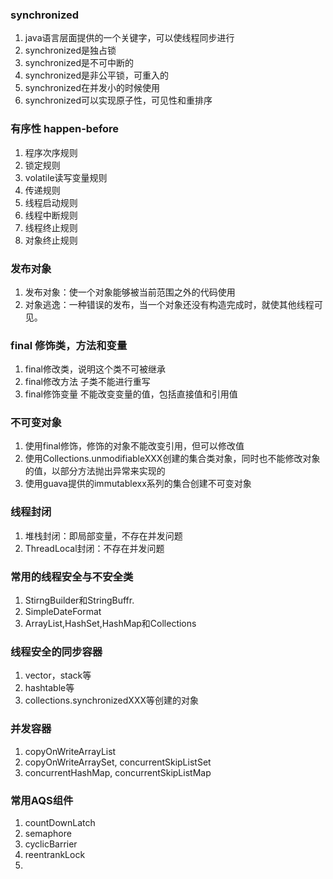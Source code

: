 ### synchronized
1. java语言层面提供的一个关键字，可以使线程同步进行
2. synchronized是独占锁
3. synchronized是不可中断的
4. synchronized是非公平锁，可重入的
5. synchronized在并发小的时候使用
6. synchronized可以实现原子性，可见性和重排序

### 有序性 happen-before
1. 程序次序规则
2. 锁定规则
3. volatile读写变量规则
4. 传递规则
5. 线程启动规则
6. 线程中断规则
7. 线程终止规则
8. 对象终止规则

### 发布对象
1. 发布对象：使一个对象能够被当前范围之外的代码使用
2. 对象逃逸：一种错误的发布，当一个对象还没有构造完成时，就使其他线程可见。

### final 修饰类，方法和变量
1. final修改类，说明这个类不可被继承
2. final修改方法 子类不能进行重写
3. final修饰变量 不能改变变量的值，包括直接值和引用值

### 不可变对象
1. 使用final修饰，修饰的对象不能改变引用，但可以修改值
2. 使用Collections.unmodifiableXXX创建的集合类对象，同时也不能修改对象的值，以部分方法抛出异常来实现的
3. 使用guava提供的immutablexx系列的集合创建不可变对象

### 线程封闭
1. 堆栈封闭：即局部变量，不存在并发问题
2. ThreadLocal封闭：不存在并发问题

### 常用的线程安全与不安全类
1. StirngBuilder和StringBuffr.
2. SimpleDateFormat
3. ArrayList,HashSet,HashMap和Collections

### 线程安全的同步容器
1. vector，stack等
2. hashtable等
3. collections.synchronizedXXX等创建的对象


### 并发容器
1. copyOnWriteArrayList
2. copyOnWriteArraySet, concurrentSkipListSet
3. concurrentHashMap, concurrentSkipListMap

### 常用AQS组件
1. countDownLatch
2. semaphore
3. cyclicBarrier
4. reentrankLock
5. 